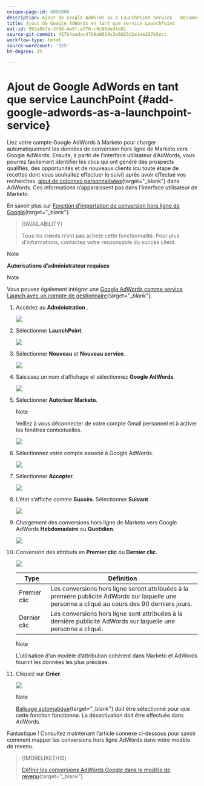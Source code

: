 ```yaml
---
unique-page-id: 6095008
description: Ajout de Google AdWords as a LaunchPoint Service - Documents Marketo - Documentation du produit
title: Ajout de Google AdWords en tant que service LaunchPoint
exl-id: 993a057a-3f98-4a9f-a770-c9c80dedfd81
source-git-commit: 457b4aadac47b0a8614c3e6025d2e1ae287b5ecc
workflow-type: tm+mt
source-wordcount: '325'
ht-degree: 2%

---
```


# Ajout de Google AdWords en tant que service LaunchPoint {#add-google-adwords-as-a-launchpoint-service}

Liez votre compte Google AdWords à Marketo pour charger automatiquement les données de conversion hors ligne de Marketo vers Google AdWords. Ensuite, à partir de l’interface utilisateur d’AdWords, vous pourrez facilement identifier les clics qui ont généré des prospects qualifiés, des opportunités et de nouveaux clients (ou toute étape de recettes dont vous souhaitez effectuer le suivi) après avoir effectué vos recherches. [ajout de colonnes personnalisées](https://support.google.com/adwords/answer/3073556){target=&quot;_blank&quot;} dans AdWords. Ces informations n’apparaissent pas dans l’interface utilisateur de Marketo.

En savoir plus sur [Fonction d’importation de conversion hors ligne de Google](https://support.google.com/adwords/answer/2998031?hl=en){target=&quot;_blank&quot;}.

>[!AVAILABILITY]
>
>Tous les clients n’ont pas acheté cette fonctionnalité. Pour plus d’informations, contactez votre responsable du succès client.

>[!NOTE]
>
>**Autorisations d’administrateur requises**

>[!NOTE]
>
>Vous pouvez également intégrer une [Google AdWords comme service Launch avec un compte de gestionnaire](/help/marketo/product-docs/administration/additional-integrations/add-google-adwords-as-a-launchpoint-service-with-a-manager-account.md){target=&quot;_blank&quot;}.

1. Accédez au **Administration** .

   ![](assets/add-google-adwords-as-a-launchpoint-service-1.png)

1. Sélectionner **LaunchPoint**.

   ![](assets/add-google-adwords-as-a-launchpoint-service-2.png)

1. Sélectionner **Nouveau** et **Nouveau service**.

   ![](assets/add-google-adwords-as-a-launchpoint-service-3.png)

1. Saisissez un nom d’affichage et sélectionnez **Google AdWords**.

   ![](assets/add-google-adwords-as-a-launchpoint-service-4.png)

1. Sélectionner **Autoriser Marketo**.

   >[!NOTE]
   >
   >Veillez à vous déconnecter de votre compte Gmail personnel et à activer les fenêtres contextuelles.

   ![](assets/add-google-adwords-as-a-launchpoint-service-5.png)

1. Sélectionnez votre compte associé à Google AdWords.

   ![](assets/add-google-adwords-as-a-launchpoint-service-6.png)

1. Sélectionner **Accepter**.

   ![](assets/add-google-adwords-as-a-launchpoint-service-7.png)

1. L’état s’affiche comme **Succès**. Sélectionner **Suivant**.

   ![](assets/add-google-adwords-as-a-launchpoint-service-8.png)

1. Chargement des conversions hors ligne de Marketo vers Google AdWords **Hebdomadaire** ou **Quotidien**.

   ![](assets/add-google-adwords-as-a-launchpoint-service-9.png)

1. Conversion des attributs en **Premier clic** ou **Dernier clic**.

   ![](assets/add-google-adwords-as-a-launchpoint-service-10.png)

   | Type | Définition |
   |---|---|
   | Premier clic | Les conversions hors ligne seront attribuées à la première publicité AdWords sur laquelle une personne a cliqué au cours des 90 derniers jours. |
   | Dernier clic | Les conversions hors ligne sont attribuées à la dernière publicité AdWords sur laquelle une personne a cliqué. |

   >[!NOTE]
   >
   >L’utilisation d’un modèle d’attribution cohérent dans Marketo et AdWords fournit les données les plus précises.

1. Cliquez sur **Créer**.

   ![](assets/add-google-adwords-as-a-launchpoint-service-11.png)

   >[!NOTE]
   >
   >[Balisage automatique](https://support.google.com/adwords/answer/1752125?hl=en){target=&quot;_blank&quot;} doit être sélectionné pour que cette fonction fonctionne. La désactivation doit être effectuée dans AdWords.

Fantastique ! Consultez maintenant l’article connexe ci-dessous pour savoir comment mapper les conversions hors ligne AdWords dans votre modèle de revenu.

>[!MORELIKETHIS]
>
>[Définir les conversions AdWords Google dans le modèle de revenu](/help/marketo/product-docs/reporting/revenue-cycle-analytics/revenue-cycle-models/set-google-adwords-conversions-in-the-revenue-model.md){target=&quot;_blank&quot;}
